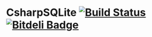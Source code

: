 # CsharpSQLite [![Build Status](https://travis-ci.org/Schumix/CsharpSQLite.png?branch=master)](https://travis-ci.org/Schumix/CsharpSQLite) [![Bitdeli Badge](https://d2weczhvl823v0.cloudfront.net/Schumix/csharpsqlite/trend.png)](https://bitdeli.com/free "Bitdeli Badge")
